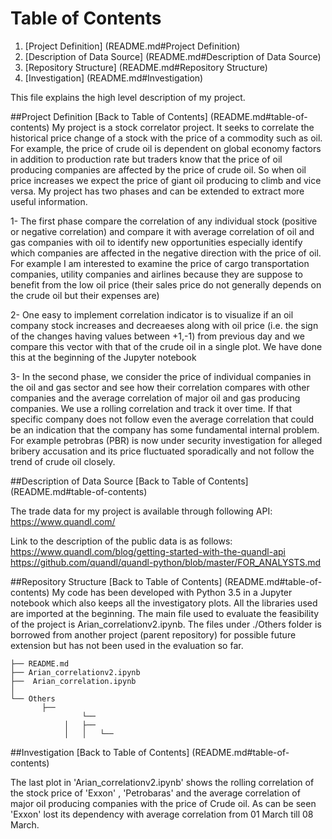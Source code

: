 # Table of Contents

1. [Project Definition] (README.md#Project Definition)
2. [Description of Data Source] (README.md#Description of Data Source)
3. [Repository Structure] (README.md#Repository Structure)
4. [Investigation] (README.md#Investigation)

This file explains the high level description of my project. 

##Project Definition
[Back to Table of Contents] (README.md#table-of-contents)
My project is a stock correlator project. It seeks to correlate the historical price change of a stock with the price of a commodity such as oil. For example, the price of crude oil is dependent on global economy factors in addition to production rate but traders know that the price of oil producing companies are affected by the price of crude oil. So when oil price increases we expect the price of giant oil producing to climb and vice versa. My project has two phases and can be extended to extract more useful information.

1-	The first phase compare the correlation of any individual stock (positive or negative correlation) and compare it with average correlation of oil and gas companies with oil to identify new opportunities especially identify which companies are affected in the negative direction with the price of oil. For example I am interested to examine the price of cargo transportation companies, utility companies and airlines because they are suppose to benefit from the low oil price (their sales price do not generally depends on the crude oil but their expenses are)

2-	One easy to implement correlation indicator is to visualize if an oil company stock increases and decreaeses along with oil price (i.e. the sign of the changes having values between +1,-1) from previous day and we compare this vector with that of the crude oil in a single plot. We have done this at the beginning of the Jupyter notebook
 
3-	In the second phase, we consider the price of individual companies in the oil and gas sector and see how their correlation compares with other companies and the average correlation of major oil and gas producing companies. We use a rolling correlation and track it over time. If that specific company does not follow even the average correlation that could be an indication that the company has some fundamental internal problem. For example petrobras (PBR) is now under security investigation for alleged bribery accusation and its price fluctuated sporadically and not follow the trend of crude oil closely. 
 
##Description of Data Source
[Back to Table of Contents] (README.md#table-of-contents)

The trade data for my project is available through following API:
https://www.quandl.com/

Link to the description of the public data is as follows:
https://www.quandl.com/blog/getting-started-with-the-quandl-api
https://github.com/quandl/quandl-python/blob/master/FOR_ANALYSTS.md


##Repository Structure
[Back to Table of Contents] (README.md#table-of-contents)
My code has been developed with Python 3.5 in a Jupyter notebook which also keeps all the investigatory plots. All the libraries used are imported at the beginning. The main file used to evaluate the feasibility of the project is Arian_correlationv2.ipynb. The files under ./Others folder is borrowed from another project (parent repository) for possible future extension but has not been used in the evaluation so far.  

	├── README.md 
	├── Arian_correlationv2.ipynb
	├──  Arian_correlation.ipynb 
	│  	
	└── Others
	 	   ├── 
	                └── 
        		│   ├── 
        		│   │   └── 

        


##Investigation
[Back to Table of Contents] (README.md#table-of-contents)

The last plot in 'Arian_correlationv2.ipynb' shows the rolling correlation of the stock price of 'Exxon' , 'Petrobaras' and the average correlation of major oil producing companies with the price of Crude oil. As can be seen 'Exxon' lost its dependency with average correlation from 01 March till 08 March.

